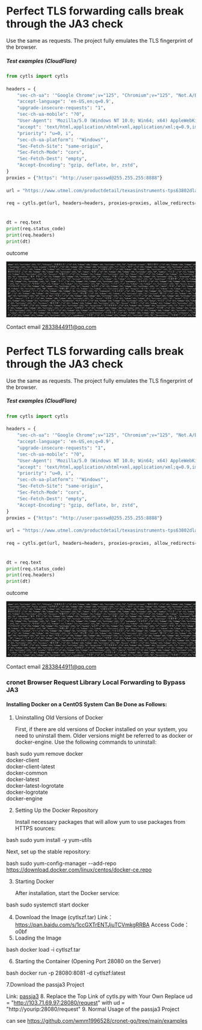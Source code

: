 # Perfect TLS forwarding calls break through the JA3 check


Use the same as requests.
The project fully emulates the TLS fingerprint of the browser.

##### Test examples (CloudFlare)

```python
from cytls import cytls

headers = {
    "sec-ch-ua": '"Google Chrome";v="125", "Chromium";v="125", "Not.A/Brand";v="24"',
    "accept-language": 'en-US,en;q=0.9',
    "upgrade-insecure-requests": "1",
    "sec-ch-ua-mobile": "?0",
    "User-Agent": 'Mozilla/5.0 (Windows NT 10.0; Win64; x64) AppleWebKit/537.36 (KHTML, like Gecko) Chrome/125.0.0.0 Safari/537.36',
    "accept": 'text/html,application/xhtml+xml,application/xml;q=0.9,image/avif,image/webp,image/apng,*/*;q=0.8,application/signed-exchange;v=b3;q=0.7',
    "priority": "u=0, i",
    "sec-ch-ua-platform": '"Windows"',
    "Sec-Fetch-Site": "same-origin",
    "Sec-Fetch-Mode": "cors",
    "Sec-Fetch-Dest": "empty",
    "Accept-Encoding": "gzip, deflate, br, zstd",
}
proxies = {"https": "http://user:passwd@255.255.255:8888"}

url = "https://www.utmel.com/productdetail/texasinstruments-tps63802dlar-7758755"

req = cytls.get(url, headers=headers, proxies=proxies, allow_redirects=True)


dt = req.text
print(req.status_code)
print(req.headers)
print(dt)


```

outcome

![image-haom.png](./image-haom.png)


Contact email 2833844911@qq.com


# Perfect TLS forwarding calls break through the JA3 check


Use the same as requests.
The project fully emulates the TLS fingerprint of the browser.

##### Test examples (CloudFlare)

```python
from cytls import cytls

headers = {
    "sec-ch-ua": '"Google Chrome";v="125", "Chromium";v="125", "Not.A/Brand";v="24"',
    "accept-language": 'en-US,en;q=0.9',
    "upgrade-insecure-requests": "1",
    "sec-ch-ua-mobile": "?0",
    "User-Agent": 'Mozilla/5.0 (Windows NT 10.0; Win64; x64) AppleWebKit/537.36 (KHTML, like Gecko) Chrome/125.0.0.0 Safari/537.36',
    "accept": 'text/html,application/xhtml+xml,application/xml;q=0.9,image/avif,image/webp,image/apng,*/*;q=0.8,application/signed-exchange;v=b3;q=0.7',
    "priority": "u=0, i",
    "sec-ch-ua-platform": '"Windows"',
    "Sec-Fetch-Site": "same-origin",
    "Sec-Fetch-Mode": "cors",
    "Sec-Fetch-Dest": "empty",
    "Accept-Encoding": "gzip, deflate, br, zstd",
}
proxies = {"https": "http://user:passwd@255.255.255:8888"}

url = "https://www.utmel.com/productdetail/texasinstruments-tps63802dlar-7758755"

req = cytls.get(url, headers=headers, proxies=proxies, allow_redirects=True)


dt = req.text
print(req.status_code)
print(req.headers)
print(dt)


```

outcome

![image-haom.png](./image-haom.png)


Contact email 2833844911@qq.com



### cronet Browser Request Library Local Forwarding to Bypass JA3

#### Installing Docker on a CentOS System Can Be Done as Follows:

1. Uninstalling Old Versions of Docker
   
   First, if there are old versions of Docker installed on your system, you need to uninstall them. Older versions might be referred to as docker or docker-engine. Use the following commands to uninstall:   
   
bash
   sudo yum remove docker \
                   docker-client \
                   docker-client-latest \
                   docker-common \
                   docker-latest \
                   docker-latest-logrotate \
                   docker-logrotate \
                   docker-engine

2. Setting Up the Docker Repository
   
   Install necessary packages that will allow yum to use packages from HTTPS sources:
   
   
bash
   sudo yum install -y yum-utils

   
   Next, set up the stable repository:
   
   
bash
   sudo yum-config-manager --add-repo https://download.docker.com/linux/centos/docker-ce.repo

3. Starting Docker
   
   After installation, start the Docker service:
   
   
bash
   sudo systemctl start docker

4. Download the Image (cytlszf.tar)
   Link：https://pan.baidu.com/s/1ccGXTrENTJjuTCVmkgRRBA
   Access Code：o0bf
5. Loading the Image
   
   
bash
   docker load -i cytlszf.tar

6. Starting the Container (Opening Port 28080 on the Server)
   
   
bash
   docker run -p 28080:8081 -d cytlszf:latest

7.Download the passja3 Project
   
   Link: [passja3](https://github.com/2833844911/passja3 "to")
8. Replace the Top Link of cytls.py with Your Own
   Replace
   ud =  "http://103.71.69.97:28080/request"
   with
   ud =  "http://yourip:28080/request"
9. Normal Usage of the passja3 Project

can see
https://github.com/wmm1996528/cronet-go/tree/main/examples
